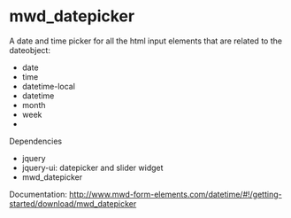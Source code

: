 mwd_datepicker
==============

A date and time picker for all the html input elements that are related to the dateobject:
- date
- time
- datetime-local
- datetime
- month
- week
- 
Dependencies
- jquery
- jquery-ui: datepicker and slider widget
- mwd_datepicker

Documentation: http://www.mwd-form-elements.com/datetime/#!/getting-started/download/mwd_datepicker
